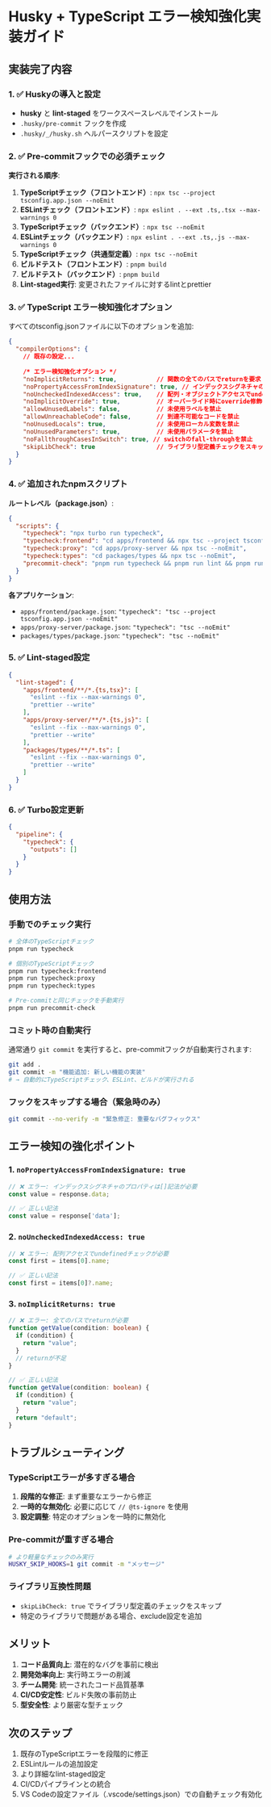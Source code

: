 # Husky + TypeScript エラー検知強化実装ガイド

## 実装完了内容

### 1. ✅ Huskyの導入と設定

- **husky** と **lint-staged** をワークスペースレベルでインストール
- `.husky/pre-commit` フックを作成
- `.husky/_/husky.sh` ヘルパースクリプトを設定

### 2. ✅ Pre-commitフックでの必須チェック

**実行される順序**:
1. **TypeScriptチェック（フロントエンド）**: `npx tsc --project tsconfig.app.json --noEmit`
2. **ESLintチェック（フロントエンド）**: `npx eslint . --ext .ts,.tsx --max-warnings 0`
3. **TypeScriptチェック（バックエンド）**: `npx tsc --noEmit`
4. **ESLintチェック（バックエンド）**: `npx eslint . --ext .ts,.js --max-warnings 0`
5. **TypeScriptチェック（共通型定義）**: `npx tsc --noEmit`
6. **ビルドテスト（フロントエンド）**: `pnpm build`
7. **ビルドテスト（バックエンド）**: `pnpm build`
8. **Lint-staged実行**: 変更されたファイルに対するlintとprettier

### 3. ✅ TypeScript エラー検知強化オプション

すべてのtsconfig.jsonファイルに以下のオプションを追加:

```json
{
  "compilerOptions": {
    // 既存の設定...
    
    /* エラー検知強化オプション */
    "noImplicitReturns": true,           // 関数の全てのパスでreturnを要求
    "noPropertyAccessFromIndexSignature": true, // インデックスシグネチャのプロパティはブラケット記法を要求
    "noUncheckedIndexedAccess": true,    // 配列・オブジェクトアクセスでundefinedチェックを要求
    "noImplicitOverride": true,          // オーバーライド時にoverride修飾子を要求
    "allowUnusedLabels": false,          // 未使用ラベルを禁止
    "allowUnreachableCode": false,       // 到達不可能なコードを禁止
    "noUnusedLocals": true,              // 未使用ローカル変数を禁止
    "noUnusedParameters": true,          // 未使用パラメータを禁止
    "noFallthroughCasesInSwitch": true, // switchのfall-throughを禁止
    "skipLibCheck": true                 // ライブラリ型定義チェックをスキップ（パフォーマンス向上）
  }
}
```

### 4. ✅ 追加されたnpmスクリプト

**ルートレベル（package.json）**:
```json
{
  "scripts": {
    "typecheck": "npx turbo run typecheck",
    "typecheck:frontend": "cd apps/frontend && npx tsc --project tsconfig.app.json --noEmit",
    "typecheck:proxy": "cd apps/proxy-server && npx tsc --noEmit",
    "typecheck:types": "cd packages/types && npx tsc --noEmit",
    "precommit-check": "pnpm run typecheck && pnpm run lint && pnpm run build"
  }
}
```

**各アプリケーション**:
- `apps/frontend/package.json`: `"typecheck": "tsc --project tsconfig.app.json --noEmit"`
- `apps/proxy-server/package.json`: `"typecheck": "tsc --noEmit"`
- `packages/types/package.json`: `"typecheck": "tsc --noEmit"`

### 5. ✅ Lint-staged設定

```json
{
  "lint-staged": {
    "apps/frontend/**/*.{ts,tsx}": [
      "eslint --fix --max-warnings 0",
      "prettier --write"
    ],
    "apps/proxy-server/**/*.{ts,js}": [
      "eslint --fix --max-warnings 0",
      "prettier --write"
    ],
    "packages/types/**/*.ts": [
      "eslint --fix --max-warnings 0",
      "prettier --write"
    ]
  }
}
```

### 6. ✅ Turbo設定更新

```json
{
  "pipeline": {
    "typecheck": {
      "outputs": []
    }
  }
}
```

## 使用方法

### 手動でのチェック実行

```bash
# 全体のTypeScriptチェック
pnpm run typecheck

# 個別のTypeScriptチェック
pnpm run typecheck:frontend
pnpm run typecheck:proxy
pnpm run typecheck:types

# Pre-commitと同じチェックを手動実行
pnpm run precommit-check
```

### コミット時の自動実行

通常通り `git commit` を実行すると、pre-commitフックが自動実行されます:

```bash
git add .
git commit -m "機能追加: 新しい機能の実装"
# → 自動的にTypeScriptチェック、ESLint、ビルドが実行される
```

### フックをスキップする場合（緊急時のみ）

```bash
git commit --no-verify -m "緊急修正: 重要なバグフィックス"
```

## エラー検知の強化ポイント

### 1. `noPropertyAccessFromIndexSignature: true`
```typescript
// ❌ エラー: インデックスシグネチャのプロパティは[]記法が必要
const value = response.data;

// ✅ 正しい記法
const value = response['data'];
```

### 2. `noUncheckedIndexedAccess: true`
```typescript
// ❌ エラー: 配列アクセスでundefinedチェックが必要
const first = items[0].name;

// ✅ 正しい記法
const first = items[0]?.name;
```

### 3. `noImplicitReturns: true`
```typescript
// ❌ エラー: 全てのパスでreturnが必要
function getValue(condition: boolean) {
  if (condition) {
    return "value";
  }
  // returnが不足
}

// ✅ 正しい記法
function getValue(condition: boolean) {
  if (condition) {
    return "value";
  }
  return "default";
}
```

## トラブルシューティング

### TypeScriptエラーが多すぎる場合

1. **段階的な修正**: まず重要なエラーから修正
2. **一時的な無効化**: 必要に応じて `// @ts-ignore` を使用
3. **設定調整**: 特定のオプションを一時的に無効化

### Pre-commitが重すぎる場合

```bash
# より軽量なチェックのみ実行
HUSKY_SKIP_HOOKS=1 git commit -m "メッセージ"
```

### ライブラリ互換性問題

- `skipLibCheck: true` でライブラリ型定義のチェックをスキップ
- 特定のライブラリで問題がある場合、exclude設定を追加

## メリット

1. **コード品質向上**: 潜在的なバグを事前に検出
2. **開発効率向上**: 実行時エラーの削減
3. **チーム開発**: 統一されたコード品質基準
4. **CI/CD安定性**: ビルド失敗の事前防止
5. **型安全性**: より厳密な型チェック

## 次のステップ

1. 既存のTypeScriptエラーを段階的に修正
2. ESLintルールの追加設定
3. より詳細なlint-staged設定
4. CI/CDパイプラインとの統合
5. VS Codeの設定ファイル（.vscode/settings.json）での自動チェック有効化